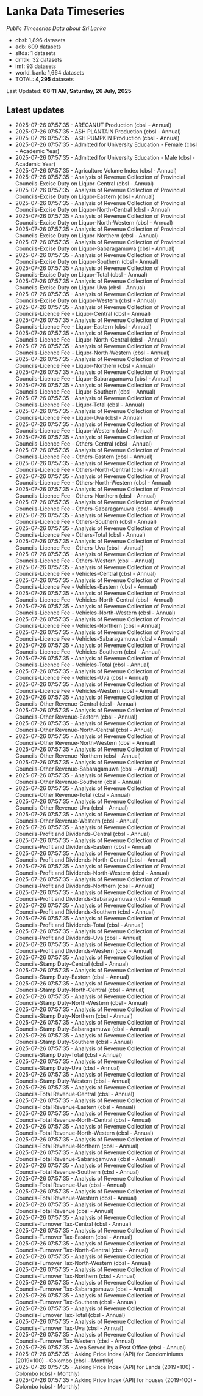 # Lanka Data Timeseries
*Public Timeseries Data about Sri Lanka*

* cbsl: 1,896 datasets
* adb: 609 datasets
* sltda: 1 datasets
* dmtlk: 32 datasets
* imf: 93 datasets
* world_bank: 1,664 datasets
* TOTAL: **4,295** datasets

Last Updated: **08:11 AM, Saturday, 26 July, 2025**

## Latest updates

* 2025-07-26 07:57:35 - ARECANUT Production (cbsl - Annual)
* 2025-07-26 07:57:35 - ASH PLANTAIN Production (cbsl - Annual)
* 2025-07-26 07:57:35 - ASH PUMPKIN Production (cbsl - Annual)
* 2025-07-26 07:57:35 - Admitted for University Education - Female (cbsl - Academic Year)
* 2025-07-26 07:57:35 - Admitted for University Education - Male (cbsl - Academic Year)
* 2025-07-26 07:57:35 - Agriculture Volume Index (cbsl - Annual)
* 2025-07-26 07:57:35 - Analysis of Revenue Collection of Provincial Councils-Excise Duty on Liquor-Central (cbsl - Annual)
* 2025-07-26 07:57:35 - Analysis of Revenue Collection of Provincial Councils-Excise Duty on Liquor-Eastern (cbsl - Annual)
* 2025-07-26 07:57:35 - Analysis of Revenue Collection of Provincial Councils-Excise Duty on Liquor-North-Central (cbsl - Annual)
* 2025-07-26 07:57:35 - Analysis of Revenue Collection of Provincial Councils-Excise Duty on Liquor-North-Western (cbsl - Annual)
* 2025-07-26 07:57:35 - Analysis of Revenue Collection of Provincial Councils-Excise Duty on Liquor-Northern (cbsl - Annual)
* 2025-07-26 07:57:35 - Analysis of Revenue Collection of Provincial Councils-Excise Duty on Liquor-Sabaragamuwa (cbsl - Annual)
* 2025-07-26 07:57:35 - Analysis of Revenue Collection of Provincial Councils-Excise Duty on Liquor-Southern (cbsl - Annual)
* 2025-07-26 07:57:35 - Analysis of Revenue Collection of Provincial Councils-Excise Duty on Liquor-Total (cbsl - Annual)
* 2025-07-26 07:57:35 - Analysis of Revenue Collection of Provincial Councils-Excise Duty on Liquor-Uva (cbsl - Annual)
* 2025-07-26 07:57:35 - Analysis of Revenue Collection of Provincial Councils-Excise Duty on Liquor-Western (cbsl - Annual)
* 2025-07-26 07:57:35 - Analysis of Revenue Collection of Provincial Councils-Licence Fee - Liquor-Central (cbsl - Annual)
* 2025-07-26 07:57:35 - Analysis of Revenue Collection of Provincial Councils-Licence Fee - Liquor-Eastern (cbsl - Annual)
* 2025-07-26 07:57:35 - Analysis of Revenue Collection of Provincial Councils-Licence Fee - Liquor-North-Central (cbsl - Annual)
* 2025-07-26 07:57:35 - Analysis of Revenue Collection of Provincial Councils-Licence Fee - Liquor-North-Western (cbsl - Annual)
* 2025-07-26 07:57:35 - Analysis of Revenue Collection of Provincial Councils-Licence Fee - Liquor-Northern (cbsl - Annual)
* 2025-07-26 07:57:35 - Analysis of Revenue Collection of Provincial Councils-Licence Fee - Liquor-Sabaragamuwa (cbsl - Annual)
* 2025-07-26 07:57:35 - Analysis of Revenue Collection of Provincial Councils-Licence Fee - Liquor-Southern (cbsl - Annual)
* 2025-07-26 07:57:35 - Analysis of Revenue Collection of Provincial Councils-Licence Fee - Liquor-Total (cbsl - Annual)
* 2025-07-26 07:57:35 - Analysis of Revenue Collection of Provincial Councils-Licence Fee - Liquor-Uva (cbsl - Annual)
* 2025-07-26 07:57:35 - Analysis of Revenue Collection of Provincial Councils-Licence Fee - Liquor-Western (cbsl - Annual)
* 2025-07-26 07:57:35 - Analysis of Revenue Collection of Provincial Councils-Licence Fee - Others-Central (cbsl - Annual)
* 2025-07-26 07:57:35 - Analysis of Revenue Collection of Provincial Councils-Licence Fee - Others-Eastern (cbsl - Annual)
* 2025-07-26 07:57:35 - Analysis of Revenue Collection of Provincial Councils-Licence Fee - Others-North-Central (cbsl - Annual)
* 2025-07-26 07:57:35 - Analysis of Revenue Collection of Provincial Councils-Licence Fee - Others-North-Western (cbsl - Annual)
* 2025-07-26 07:57:35 - Analysis of Revenue Collection of Provincial Councils-Licence Fee - Others-Northern (cbsl - Annual)
* 2025-07-26 07:57:35 - Analysis of Revenue Collection of Provincial Councils-Licence Fee - Others-Sabaragamuwa (cbsl - Annual)
* 2025-07-26 07:57:35 - Analysis of Revenue Collection of Provincial Councils-Licence Fee - Others-Southern (cbsl - Annual)
* 2025-07-26 07:57:35 - Analysis of Revenue Collection of Provincial Councils-Licence Fee - Others-Total (cbsl - Annual)
* 2025-07-26 07:57:35 - Analysis of Revenue Collection of Provincial Councils-Licence Fee - Others-Uva (cbsl - Annual)
* 2025-07-26 07:57:35 - Analysis of Revenue Collection of Provincial Councils-Licence Fee - Others-Western (cbsl - Annual)
* 2025-07-26 07:57:35 - Analysis of Revenue Collection of Provincial Councils-Licence Fee - Vehicles-Central (cbsl - Annual)
* 2025-07-26 07:57:35 - Analysis of Revenue Collection of Provincial Councils-Licence Fee - Vehicles-Eastern (cbsl - Annual)
* 2025-07-26 07:57:35 - Analysis of Revenue Collection of Provincial Councils-Licence Fee - Vehicles-North-Central (cbsl - Annual)
* 2025-07-26 07:57:35 - Analysis of Revenue Collection of Provincial Councils-Licence Fee - Vehicles-North-Western (cbsl - Annual)
* 2025-07-26 07:57:35 - Analysis of Revenue Collection of Provincial Councils-Licence Fee - Vehicles-Northern (cbsl - Annual)
* 2025-07-26 07:57:35 - Analysis of Revenue Collection of Provincial Councils-Licence Fee - Vehicles-Sabaragamuwa (cbsl - Annual)
* 2025-07-26 07:57:35 - Analysis of Revenue Collection of Provincial Councils-Licence Fee - Vehicles-Southern (cbsl - Annual)
* 2025-07-26 07:57:35 - Analysis of Revenue Collection of Provincial Councils-Licence Fee - Vehicles-Total (cbsl - Annual)
* 2025-07-26 07:57:35 - Analysis of Revenue Collection of Provincial Councils-Licence Fee - Vehicles-Uva (cbsl - Annual)
* 2025-07-26 07:57:35 - Analysis of Revenue Collection of Provincial Councils-Licence Fee - Vehicles-Western (cbsl - Annual)
* 2025-07-26 07:57:35 - Analysis of Revenue Collection of Provincial Councils-Other Revenue-Central (cbsl - Annual)
* 2025-07-26 07:57:35 - Analysis of Revenue Collection of Provincial Councils-Other Revenue-Eastern (cbsl - Annual)
* 2025-07-26 07:57:35 - Analysis of Revenue Collection of Provincial Councils-Other Revenue-North-Central (cbsl - Annual)
* 2025-07-26 07:57:35 - Analysis of Revenue Collection of Provincial Councils-Other Revenue-North-Western (cbsl - Annual)
* 2025-07-26 07:57:35 - Analysis of Revenue Collection of Provincial Councils-Other Revenue-Northern (cbsl - Annual)
* 2025-07-26 07:57:35 - Analysis of Revenue Collection of Provincial Councils-Other Revenue-Sabaragamuwa (cbsl - Annual)
* 2025-07-26 07:57:35 - Analysis of Revenue Collection of Provincial Councils-Other Revenue-Southern (cbsl - Annual)
* 2025-07-26 07:57:35 - Analysis of Revenue Collection of Provincial Councils-Other Revenue-Total (cbsl - Annual)
* 2025-07-26 07:57:35 - Analysis of Revenue Collection of Provincial Councils-Other Revenue-Uva (cbsl - Annual)
* 2025-07-26 07:57:35 - Analysis of Revenue Collection of Provincial Councils-Other Revenue-Western (cbsl - Annual)
* 2025-07-26 07:57:35 - Analysis of Revenue Collection of Provincial Councils-Profit and Dividends-Central (cbsl - Annual)
* 2025-07-26 07:57:35 - Analysis of Revenue Collection of Provincial Councils-Profit and Dividends-Eastern (cbsl - Annual)
* 2025-07-26 07:57:35 - Analysis of Revenue Collection of Provincial Councils-Profit and Dividends-North-Central (cbsl - Annual)
* 2025-07-26 07:57:35 - Analysis of Revenue Collection of Provincial Councils-Profit and Dividends-North-Western (cbsl - Annual)
* 2025-07-26 07:57:35 - Analysis of Revenue Collection of Provincial Councils-Profit and Dividends-Northern (cbsl - Annual)
* 2025-07-26 07:57:35 - Analysis of Revenue Collection of Provincial Councils-Profit and Dividends-Sabaragamuwa (cbsl - Annual)
* 2025-07-26 07:57:35 - Analysis of Revenue Collection of Provincial Councils-Profit and Dividends-Southern (cbsl - Annual)
* 2025-07-26 07:57:35 - Analysis of Revenue Collection of Provincial Councils-Profit and Dividends-Total (cbsl - Annual)
* 2025-07-26 07:57:35 - Analysis of Revenue Collection of Provincial Councils-Profit and Dividends-Uva (cbsl - Annual)
* 2025-07-26 07:57:35 - Analysis of Revenue Collection of Provincial Councils-Profit and Dividends-Western (cbsl - Annual)
* 2025-07-26 07:57:35 - Analysis of Revenue Collection of Provincial Councils-Stamp Duty-Central (cbsl - Annual)
* 2025-07-26 07:57:35 - Analysis of Revenue Collection of Provincial Councils-Stamp Duty-Eastern (cbsl - Annual)
* 2025-07-26 07:57:35 - Analysis of Revenue Collection of Provincial Councils-Stamp Duty-North-Central (cbsl - Annual)
* 2025-07-26 07:57:35 - Analysis of Revenue Collection of Provincial Councils-Stamp Duty-North-Western (cbsl - Annual)
* 2025-07-26 07:57:35 - Analysis of Revenue Collection of Provincial Councils-Stamp Duty-Northern (cbsl - Annual)
* 2025-07-26 07:57:35 - Analysis of Revenue Collection of Provincial Councils-Stamp Duty-Sabaragamuwa (cbsl - Annual)
* 2025-07-26 07:57:35 - Analysis of Revenue Collection of Provincial Councils-Stamp Duty-Southern (cbsl - Annual)
* 2025-07-26 07:57:35 - Analysis of Revenue Collection of Provincial Councils-Stamp Duty-Total (cbsl - Annual)
* 2025-07-26 07:57:35 - Analysis of Revenue Collection of Provincial Councils-Stamp Duty-Uva (cbsl - Annual)
* 2025-07-26 07:57:35 - Analysis of Revenue Collection of Provincial Councils-Stamp Duty-Western (cbsl - Annual)
* 2025-07-26 07:57:35 - Analysis of Revenue Collection of Provincial Councils-Total Revenue-Central (cbsl - Annual)
* 2025-07-26 07:57:35 - Analysis of Revenue Collection of Provincial Councils-Total Revenue-Eastern (cbsl - Annual)
* 2025-07-26 07:57:35 - Analysis of Revenue Collection of Provincial Councils-Total Revenue-North-Central (cbsl - Annual)
* 2025-07-26 07:57:35 - Analysis of Revenue Collection of Provincial Councils-Total Revenue-North-Western (cbsl - Annual)
* 2025-07-26 07:57:35 - Analysis of Revenue Collection of Provincial Councils-Total Revenue-Northern (cbsl - Annual)
* 2025-07-26 07:57:35 - Analysis of Revenue Collection of Provincial Councils-Total Revenue-Sabaragamuwa (cbsl - Annual)
* 2025-07-26 07:57:35 - Analysis of Revenue Collection of Provincial Councils-Total Revenue-Southern (cbsl - Annual)
* 2025-07-26 07:57:35 - Analysis of Revenue Collection of Provincial Councils-Total Revenue-Uva (cbsl - Annual)
* 2025-07-26 07:57:35 - Analysis of Revenue Collection of Provincial Councils-Total Revenue-Western (cbsl - Annual)
* 2025-07-26 07:57:35 - Analysis of Revenue Collection of Provincial Councils-Total Revenue (cbsl - Annual)
* 2025-07-26 07:57:35 - Analysis of Revenue Collection of Provincial Councils-Turnover Tax-Central (cbsl - Annual)
* 2025-07-26 07:57:35 - Analysis of Revenue Collection of Provincial Councils-Turnover Tax-Eastern (cbsl - Annual)
* 2025-07-26 07:57:35 - Analysis of Revenue Collection of Provincial Councils-Turnover Tax-North-Central (cbsl - Annual)
* 2025-07-26 07:57:35 - Analysis of Revenue Collection of Provincial Councils-Turnover Tax-North-Western (cbsl - Annual)
* 2025-07-26 07:57:35 - Analysis of Revenue Collection of Provincial Councils-Turnover Tax-Northern (cbsl - Annual)
* 2025-07-26 07:57:35 - Analysis of Revenue Collection of Provincial Councils-Turnover Tax-Sabaragamuwa (cbsl - Annual)
* 2025-07-26 07:57:35 - Analysis of Revenue Collection of Provincial Councils-Turnover Tax-Southern (cbsl - Annual)
* 2025-07-26 07:57:35 - Analysis of Revenue Collection of Provincial Councils-Turnover Tax-Total (cbsl - Annual)
* 2025-07-26 07:57:35 - Analysis of Revenue Collection of Provincial Councils-Turnover Tax-Uva (cbsl - Annual)
* 2025-07-26 07:57:35 - Analysis of Revenue Collection of Provincial Councils-Turnover Tax-Western (cbsl - Annual)
* 2025-07-26 07:57:35 - Area Served by a Post Office (cbsl - Annual)
* 2025-07-26 07:57:35 - Asking Price Index (API) for Condominiums (2019=100) - Colombo (cbsl - Monthly)
* 2025-07-26 07:57:35 - Asking Price Index (API) for Lands (2019=100) - Colombo (cbsl - Monthly)
* 2025-07-26 07:57:35 - Asking Price Index (API) for houses (2019-100) - Colombo (cbsl - Monthly)